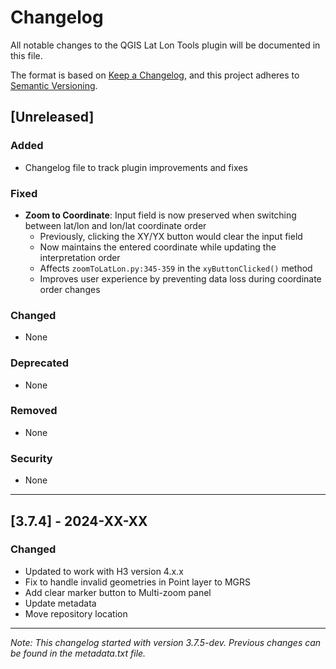 # Changelog

All notable changes to the QGIS Lat Lon Tools plugin will be documented in this file.

The format is based on [Keep a Changelog](https://keepachangelog.com/en/1.0.0/),
and this project adheres to [Semantic Versioning](https://semver.org/spec/v2.0.0.html).

## [Unreleased]

### Added
- Changelog file to track plugin improvements and fixes

### Fixed
- **Zoom to Coordinate**: Input field is now preserved when switching between lat/lon and lon/lat coordinate order
  - Previously, clicking the XY/YX button would clear the input field
  - Now maintains the entered coordinate while updating the interpretation order
  - Affects `zoomToLatLon.py:345-359` in the `xyButtonClicked()` method
  - Improves user experience by preventing data loss during coordinate order changes

### Changed
- None

### Deprecated  
- None

### Removed
- None

### Security
- None

---

## [3.7.4] - 2024-XX-XX

### Changed
- Updated to work with H3 version 4.x.x
- Fix to handle invalid geometries in Point layer to MGRS
- Add clear marker button to Multi-zoom panel
- Update metadata
- Move repository location

---

*Note: This changelog started with version 3.7.5-dev. Previous changes can be found in the metadata.txt file.*